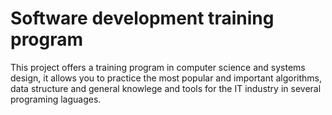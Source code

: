 # Software development training program

This project offers a training program in computer science and systems design, it allows you to practice the most popular and important algorithms, data structure and general knowlege and tools for the IT industry in several programing laguages.
